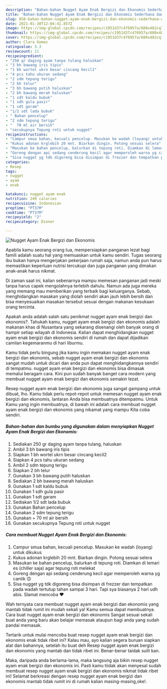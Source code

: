 ```yaml
---
description: "Bahan-bahan Nugget Ayam Enak Bergizi dan Ekonomis Sederhana dan Mudah Dibuat"
title: "Bahan-bahan Nugget Ayam Enak Bergizi dan Ekonomis Sederhana dan Mudah Dibuat"
slug: 858-bahan-bahan-nugget-ayam-enak-bergizi-dan-ekonomis-sederhana-dan-mudah-dibuat
date: 2021-01-30T12:04:41.857Z
image: https://img-global.cpcdn.com/recipes/c1951d37c476957a/680x482cq70/nugget-ayam-enak-bergizi-dan-ekonomis-foto-resep-utama.jpg
thumbnail: https://img-global.cpcdn.com/recipes/c1951d37c476957a/680x482cq70/nugget-ayam-enak-bergizi-dan-ekonomis-foto-resep-utama.jpg
cover: https://img-global.cpcdn.com/recipes/c1951d37c476957a/680x482cq70/nugget-ayam-enak-bergizi-dan-ekonomis-foto-resep-utama.jpg
author: Clara Gomez
ratingvalue: 3.3
reviewcount: 11
recipeingredient:
- "250 gr daging ayam tanpa tulang haluskan"
- "3 bh bawang iris tipis"
- "1 bh wortel ukrn besar cincang kecil2"
- "4 pcs tahu ukuran sedang"
- "2 sdm tepung terigu"
- "2 bh telur"
- "3 bh bawang putih haluskan"
- "2 bh bawang merah haluskan"
- "1 sdt kaldu bubuk"
- "1 sdh gula pasir"
- "1 sdt garam"
- "1/2 sdt lada bubuk"
- " Bahan pencelup"
- "2 sdm tepung terigu"
- "  70 ml air bersih"
- "secukupnya Tepung roti untuk nugget"
recipeinstructions:
- "Campur smua bahan, kecuali pencelup. Masukan ke wadah (loyang) untuk dikukus"
- "Kukus adonan krglebih 20 mnt. Biarkan dingin. Potong sesuai selera"
- "Masukan ke bahan pencelup, balurkan di tepung roti. Diamkan di lemari es (chiller saja) agar tepung roti melekat"
- "Goreng dengan api sedang cenderung kecil agar memperoleh warna yg cantik 😊"
- "Sisa nugget yg tdk digoreng bisa disimpan di frezzer dan tempatkan pada wadah tertutup tahan sampai 3 hari. Tapi sya biasanya 2 hari udh abis. Slamat mencoba ❤"
categories:
- Resep
tags:
- nugget
- ayam
- enak

katakunci: nugget ayam enak 
nutrition: 249 calories
recipecuisine: Indonesian
preptime: "PT37M"
cooktime: "PT37M"
recipeyield: "2"
recipecategory: Dinner

---
```



![Nugget Ayam Enak Bergizi dan Ekonomis](https://img-global.cpcdn.com/recipes/c1951d37c476957a/680x482cq70/nugget-ayam-enak-bergizi-dan-ekonomis-foto-resep-utama.jpg)

Apabila kamu seorang orang tua, mempersiapkan panganan lezat bagi famili adalah suatu hal yang memuaskan untuk kamu sendiri. Tugas seorang ibu bukan hanya mengerjakan pekerjaan rumah saja, namun anda pun harus memastikan keperluan nutrisi tercukupi dan juga panganan yang dimakan anak-anak harus nikmat.

Di zaman  saat ini, kalian sebenarnya mampu memesan panganan jadi meski tanpa harus capek mengolahnya terlebih dahulu. Namun ada juga mereka yang memang mau memberikan yang terbaik bagi keluarganya. Sebab, menghidangkan masakan yang diolah sendiri akan jauh lebih bersih dan bisa menyesuaikan masakan tersebut sesuai dengan makanan kesukaan orang tercinta. 



Apakah anda adalah salah satu penikmat nugget ayam enak bergizi dan ekonomis?. Tahukah kamu, nugget ayam enak bergizi dan ekonomis adalah makanan khas di Nusantara yang sekarang disenangi oleh banyak orang di hampir setiap wilayah di Indonesia. Kalian dapat menghidangkan nugget ayam enak bergizi dan ekonomis sendiri di rumah dan dapat dijadikan camilan kegemaranmu di hari liburmu.

Kamu tidak perlu bingung jika kamu ingin memakan nugget ayam enak bergizi dan ekonomis, sebab nugget ayam enak bergizi dan ekonomis sangat mudah untuk dicari dan anda pun dapat menghidangkannya sendiri di tempatmu. nugget ayam enak bergizi dan ekonomis bisa dimasak memalui beragam cara. Kini pun sudah banyak banget cara modern yang membuat nugget ayam enak bergizi dan ekonomis semakin lezat.

Resep nugget ayam enak bergizi dan ekonomis juga sangat gampang untuk dibuat, lho. Kamu tidak perlu repot-repot untuk memesan nugget ayam enak bergizi dan ekonomis, lantaran Anda bisa membuatnya ditempatmu. Untuk Kamu yang ingin membuatnya, di bawah ini adalah cara membuat nugget ayam enak bergizi dan ekonomis yang nikamat yang mampu Kita coba sendiri.

<!--inarticleads1-->

##### Bahan-bahan dan bumbu yang digunakan dalam menyiapkan Nugget Ayam Enak Bergizi dan Ekonomis:

1. Sediakan 250 gr daging ayam tanpa tulang, haluskan
1. Ambil 3 bh bawang iris tipis
1. Siapkan 1 bh wortel ukrn besar cincang kecil2
1. Siapkan 4 pcs tahu ukuran sedang
1. Ambil 2 sdm tepung terigu
1. Siapkan 2 bh telur
1. Gunakan 3 bh bawang putih haluskan
1. Sediakan 2 bh bawang merah haluskan
1. Gunakan 1 sdt kaldu bubuk
1. Gunakan 1 sdh gula pasir
1. Gunakan 1 sdt garam
1. Sediakan 1/2 sdt lada bubuk
1. Gunakan  Bahan pencelup
1. Gunakan 2 sdm tepung terigu
1. Gunakan  + 70 ml air bersih
1. Gunakan secukupnya Tepung roti untuk nugget




<!--inarticleads2-->

##### Cara membuat Nugget Ayam Enak Bergizi dan Ekonomis:

1. Campur smua bahan, kecuali pencelup. Masukan ke wadah (loyang) untuk dikukus
1. Kukus adonan krglebih 20 mnt. Biarkan dingin. Potong sesuai selera
1. Masukan ke bahan pencelup, balurkan di tepung roti. Diamkan di lemari es (chiller saja) agar tepung roti melekat
1. Goreng dengan api sedang cenderung kecil agar memperoleh warna yg cantik 😊
1. Sisa nugget yg tdk digoreng bisa disimpan di frezzer dan tempatkan pada wadah tertutup tahan sampai 3 hari. Tapi sya biasanya 2 hari udh abis. Slamat mencoba ❤




Wah ternyata cara membuat nugget ayam enak bergizi dan ekonomis yang mantab tidak rumit ini mudah sekali ya! Kamu semua dapat membuatnya. Cara buat nugget ayam enak bergizi dan ekonomis Sangat sesuai sekali buat anda yang baru akan belajar memasak ataupun bagi anda yang sudah pandai memasak.

Tertarik untuk mulai mencoba buat resep nugget ayam enak bergizi dan ekonomis enak tidak ribet ini? Kalau mau, ayo kalian segera buruan siapkan alat dan bahannya, setelah itu buat deh Resep nugget ayam enak bergizi dan ekonomis yang mantab dan tidak ribet ini. Benar-benar taidak sulit kan. 

Maka, daripada anda berlama-lama, maka langsung aja bikin resep nugget ayam enak bergizi dan ekonomis ini. Pasti kamu tiidak akan menyesal sudah membuat resep nugget ayam enak bergizi dan ekonomis nikmat tidak ribet ini! Selamat berkreasi dengan resep nugget ayam enak bergizi dan ekonomis mantab tidak rumit ini di rumah kalian masing-masing,oke!.

